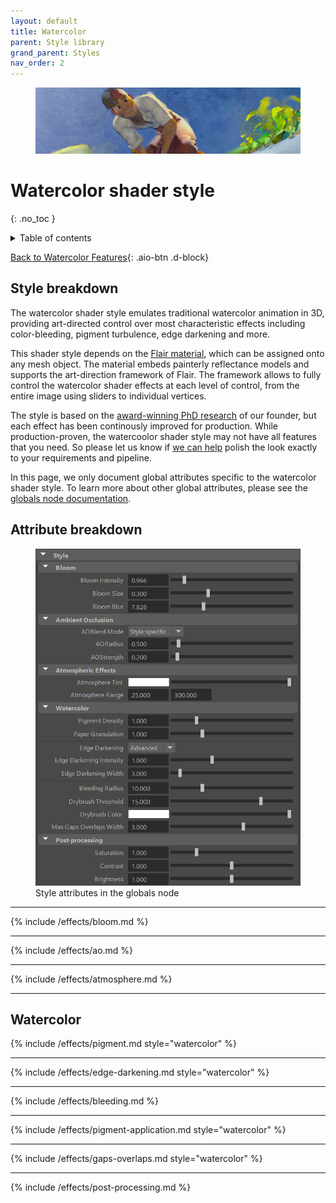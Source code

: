 ```yaml
---
layout: default
title: Watercolor
parent: Style library
grand_parent: Styles
nav_order: 2
---
```

<figure>
 <img src="/media/styles/watercolor/header.jpg" alt="Watercolor render">
</figure>

# Watercolor shader style
{: .no_toc }

<details close markdown="block">
  <summary>
    Table of contents
  </summary>
  {: .text-delta }
1. TOC
{:toc}
</details>

[Back to Watercolor Features](https://artineering.io/styles/watercolor
){: .aio-btn .d-block}

## Style breakdown

The watercolor shader style emulates traditional watercolor animation in 3D, providing art-directed control over most characteristic effects including color-bleeding, pigment turbulence, edge darkening and more.

This shader style depends on the [Flair material](/flair/materials/flair-shader), which can be assigned onto any mesh object. The material embeds painterly reflectance models and supports the art-direction framework of Flair. The framework allows to fully control the watercolor shader effects at each level of control, from the entire image using sliders to individual vertices.

The style is based on the [award-winning PhD research](https://artineering.io/publications/real-time-watercolor-rendering-of-3d-objects-and-animation-with-enhanced-control) of our founder, but each effect has been continously improved for production. While production-proven, the watercoolor shader style may not have all features that you need. So please let us know if [we can help](https://artineering.io/agency) polish the look exactly to your requirements and pipeline.

In this page, we only document global attributes specific to the watercolor shader style. To learn more about other global attributes, please see the [globals node documentation](/flair/getting-started/globals).

## Attribute breakdown

<figure class="aio-ui">
 <img src="/media/styles/watercolor/style-attrs.png" alt="Style attributes">
 <figcaption>Style attributes in the globals node</figcaption>
</figure>

---

{% include /effects/bloom.md %}

---

{% include /effects/ao.md %}

---

{% include /effects/atmosphere.md %}

---

## Watercolor

{% include /effects/pigment.md style="watercolor" %}

---

{% include /effects/edge-darkening.md style="watercolor" %}

---

{% include /effects/bleeding.md %}

---

{% include /effects/pigment-application.md style="watercolor" %}

---

{% include /effects/gaps-overlaps.md style="watercolor" %}

---

{% include /effects/post-processing.md %}